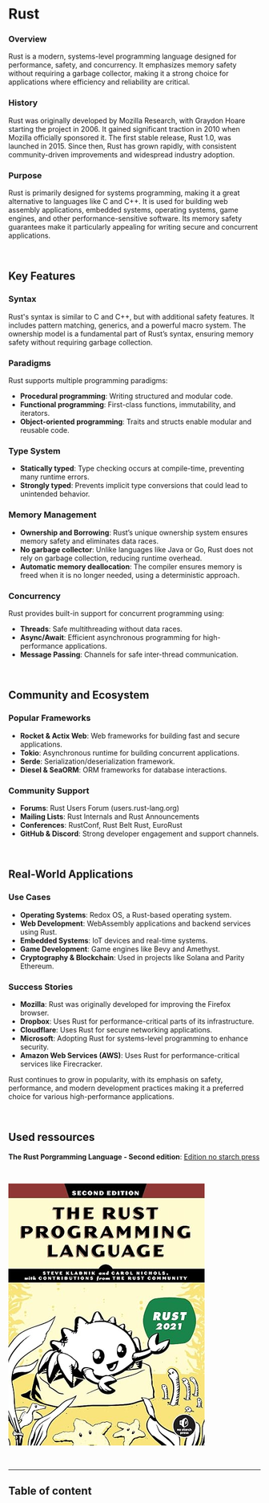 # Rust

### Overview
Rust is a modern, systems-level programming language designed for performance, safety, and concurrency. It emphasizes memory safety without requiring a garbage collector, making it a strong choice for applications where efficiency and reliability are critical.

### History
Rust was originally developed by Mozilla Research, with Graydon Hoare starting the project in 2006. It gained significant traction in 2010 when Mozilla officially sponsored it. The first stable release, Rust 1.0, was launched in 2015. Since then, Rust has grown rapidly, with consistent community-driven improvements and widespread industry adoption.

### Purpose
Rust is primarily designed for systems programming, making it a great alternative to languages like C and C++. It is used for building web assembly applications, embedded systems, operating systems, game engines, and other performance-sensitive software. Its memory safety guarantees make it particularly appealing for writing secure and concurrent applications.

<br>

## Key Features

### Syntax
Rust's syntax is similar to C and C++, but with additional safety features. It includes pattern matching, generics, and a powerful macro system. The ownership model is a fundamental part of Rust’s syntax, ensuring memory safety without requiring garbage collection.

### Paradigms
Rust supports multiple programming paradigms:
- **Procedural programming**: Writing structured and modular code.
- **Functional programming**: First-class functions, immutability, and iterators.
- **Object-oriented programming**: Traits and structs enable modular and reusable code.

### Type System
- **Statically typed**: Type checking occurs at compile-time, preventing many runtime errors.
- **Strongly typed**: Prevents implicit type conversions that could lead to unintended behavior.

### Memory Management
- **Ownership and Borrowing**: Rust’s unique ownership system ensures memory safety and eliminates data races.
- **No garbage collector**: Unlike languages like Java or Go, Rust does not rely on garbage collection, reducing runtime overhead.
- **Automatic memory deallocation**: The compiler ensures memory is freed when it is no longer needed, using a deterministic approach.

### Concurrency
Rust provides built-in support for concurrent programming using:
- **Threads**: Safe multithreading without data races.
- **Async/Await**: Efficient asynchronous programming for high-performance applications.
- **Message Passing**: Channels for safe inter-thread communication.

<br>

## Community and Ecosystem

### Popular Frameworks
- **Rocket & Actix Web**: Web frameworks for building fast and secure applications.
- **Tokio**: Asynchronous runtime for building concurrent applications.
- **Serde**: Serialization/deserialization framework.
- **Diesel & SeaORM**: ORM frameworks for database interactions.

### Community Support
- **Forums**: Rust Users Forum (users.rust-lang.org)
- **Mailing Lists**: Rust Internals and Rust Announcements
- **Conferences**: RustConf, Rust Belt Rust, EuroRust
- **GitHub & Discord**: Strong developer engagement and support channels.

<br>

## Real-World Applications

### Use Cases
- **Operating Systems**: Redox OS, a Rust-based operating system.
- **Web Development**: WebAssembly applications and backend services using Rust.
- **Embedded Systems**: IoT devices and real-time systems.
- **Game Development**: Game engines like Bevy and Amethyst.
- **Cryptography & Blockchain**: Used in projects like Solana and Parity Ethereum.

### Success Stories
- **Mozilla**: Rust was originally developed for improving the Firefox browser.
- **Dropbox**: Uses Rust for performance-critical parts of its infrastructure.
- **Cloudflare**: Uses Rust for secure networking applications.
- **Microsoft**: Adopting Rust for systems-level programming to enhance security.
- **Amazon Web Services (AWS)**: Uses Rust for performance-critical services like Firecracker.

Rust continues to grow in popularity, with its emphasis on safety, performance, and modern development practices making it a preferred choice for various high-performance applications.

<br>

## Used ressources
**The Rust Porgramming Language - Second edition**: [Edition no starch press](https://nostarch.com/rust-programming-language-2nd-edition) 

<br>

![](./img/book_cover.jpg)

<br>

---

## Table of content
